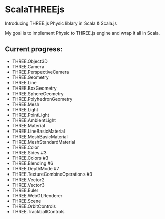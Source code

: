 # ScalaTHREEjs
Introducing THREE.js Physic liblary in Scala & Scala.js

My goal is to implement Physic to THREE.js engine and wrap it all in Scala.

## Current progress:
- THREE.Object3D
- THREE.Camera
- THREE.PerspectiveCamera
- THREE.Geometry
- THREE.Line
- THREE.BoxGeometry
- THREE.SphereGeometry
- THREE.PolyhedronGeometry
- THREE.Mesh
- THREE.Light
- THREE.PointLight
- THREE.AmbientLight
- THREE.Material
- THREE.LineBasicMaterial
- THREE.MeshBasicMaterial
- THREE.MeshStandardMaterial
- THREE.Color
- THREE.Sides #3
- THREE.Colors #3
- THREE.Blending #6
- THREE.DepthMode #7
- THREE.TextureCombineOperations #3
- THREE.Vector2
- THREE.Vector3
- THREE.Euler
- THREE.WebGLRenderer
- THREE.Scene
- THREE.OrbitControls
- THREE.TrackballControls
